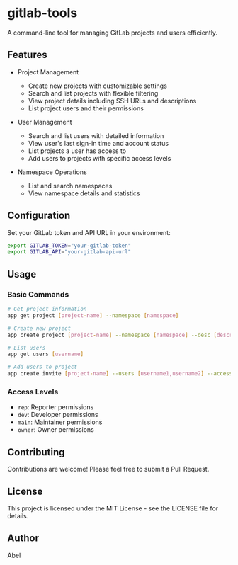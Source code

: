 # gitlab-tools

A command-line tool for managing GitLab projects and users efficiently.

## Features

- Project Management
  - Create new projects with customizable settings
  - Search and list projects with flexible filtering
  - View project details including SSH URLs and descriptions
  - List project users and their permissions

- User Management
  - Search and list users with detailed information
  - View user's last sign-in time and account status
  - List projects a user has access to
  - Add users to projects with specific access levels

- Namespace Operations
  - List and search namespaces
  - View namespace details and statistics

## Configuration

Set your GitLab token and API URL in your environment:

```bash
export GITLAB_TOKEN="your-gitlab-token"
export GITLAB_API="your-gitlab-api-url"
```

## Usage

### Basic Commands

```bash
# Get project information
app get project [project-name] --namespace [namespace]

# Create new project
app create project [project-name] --namespace [namespace] --desc [description]

# List users
app get users [username]

# Add users to project
app create invite [project-name] --users [username1,username2] --access [rep|dev|main|owner]
```

### Access Levels

- `rep`: Reporter permissions
- `dev`: Developer permissions
- `main`: Maintainer permissions
- `owner`: Owner permissions

## Contributing

Contributions are welcome! Please feel free to submit a Pull Request.

## License

This project is licensed under the MIT License - see the LICENSE file for details.

## Author

Abel

